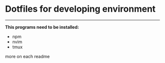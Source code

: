 # Dotfiles for developing environment
-------------------------

**This programs need to be installed:**

- npm 
- nvim
- tmux

more on each readme

